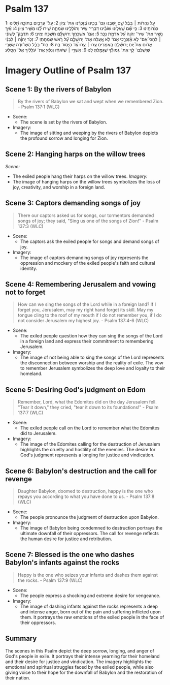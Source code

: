 # Psalm 137
1: עַ֥ל נַהֲר֨וֹת ׀ בָּבֶ֗ל שָׁ֣ם יָ֭שַׁבְנוּ גַּם־ בָּכִ֑ינוּ בְּ֝זָכְרֵ֗נוּ אֶת־ צִיּֽוֹן׃
2: עַֽל־ עֲרָבִ֥ים בְּתוֹכָ֑הּ תָּ֝לִ֗ינוּ כִּנֹּרוֹתֵֽינוּ׃
3: כִּ֤י שָׁ֨ם שְֽׁאֵל֪וּנוּ שׁוֹבֵ֡ינוּ דִּבְרֵי־ שִׁ֭יר וְתוֹלָלֵ֣ינוּ שִׂמְחָ֑ה שִׁ֥ירוּ לָ֝֗נוּ מִשִּׁ֥יר צִיּֽוֹן׃
4: אֵ֗יךְ נָשִׁ֥יר אֶת־ שִׁיר־ יְהוָ֑ה עַ֝֗ל אַדְמַ֥ת נֵכָֽר׃
5: אִֽם־ אֶשְׁכָּחֵ֥ךְ יְֽרוּשָׁלִָ֗ם תִּשְׁכַּ֥ח יְמִינֽ͏ִי׃
6: תִּדְבַּ֥ק־ לְשׁוֹנִ֨י ׀ לְחִכִּי֮ אִם־ לֹ֪א אֶ֫זְכְּרֵ֥כִי אִם־ לֹ֣א אַ֭עֲלֶה אֶת־ יְרוּשָׁלַ֑͏ִם עַ֝֗ל רֹ֣אשׁ שִׂמְחָתֽ͏ִי׃
7: זְכֹ֤ר יְהוָ֨ה ׀ לִבְנֵ֬י אֱד֗וֹם אֵת֮ י֤וֹם יְֽרוּשָׁ֫לָ֥͏ִם הָ֭אֹ֣מְרִים עָ֤רוּ ׀ עָ֑רוּ עַ֝֗ד הַיְס֥וֹד בָּֽהּ׃
8: בַּת־ בָּבֶ֗ל הַשְּׁד֫וּדָ֥ה אַשְׁרֵ֥י שֶׁיְשַׁלֶּם־ לָ֑ךְ אֶת־ גְּ֝מוּלֵ֗ךְ שֶׁגָּמַ֥לְתְּ לָֽנוּ׃
9: אַשְׁרֵ֤י ׀ שֶׁיֹּאחֵ֓ז וְנִפֵּ֬ץ אֶֽת־ עֹ֝לָלַ֗יִךְ אֶל־ הַסָּֽלַע׃

# Imagery Outline of Psalm 137

## Scene 1: By the rivers of Babylon

>By the rivers of Babylon we sat and wept when we remembered Zion. - Psalm 137:1 (WLC)

- Scene:
  - The scene is set by the rivers of Babylon.
- Imagery:
  - The image of sitting and weeping by the rivers of Babylon depicts the profound sorrow and longing for Zion.

## Scene 2: Hanging harps on the willow trees

*Scene:*
- The exiled people hang their harps on the willow trees.
*Imagery:*
- The image of hanging harps on the willow trees symbolizes the loss of joy, creativity, and worship in a foreign land.

## Scene 3: Captors demanding songs of joy

>There our captors asked us for songs, our tormentors demanded songs of joy; they said, "Sing us one of the songs of Zion!" - Psalm 137:3 (WLC)

- Scene:
  - The captors ask the exiled people for songs and demand songs of joy.
- Imagery:
  - The image of captors demanding songs of joy represents the oppression and mockery of the exiled people's faith and cultural identity.

## Scene 4: Remembering Jerusalem and vowing not to forget

>How can we sing the songs of the Lord while in a foreign land? If I forget you, Jerusalem, may my right hand forget its skill. May my tongue cling to the roof of my mouth if I do not remember you, if I do not consider Jerusalem my highest joy. - Psalm 137:4-6 (WLC)

- Scene:
  - The exiled people question how they can sing the songs of the Lord in a foreign land and express their commitment to remembering Jerusalem.
- Imagery:
  - The image of not being able to sing the songs of the Lord represents the disconnection between worship and the reality of exile. The vow to remember Jerusalem symbolizes the deep love and loyalty to their homeland.

## Scene 5: Desiring God's judgment on Edom

>Remember, Lord, what the Edomites did on the day Jerusalem fell. "Tear it down," they cried, "tear it down to its foundations!" - Psalm 137:7 (WLC)

- Scene:
  - The exiled people call on the Lord to remember what the Edomites did to Jerusalem.
- Imagery:
  - The image of the Edomites calling for the destruction of Jerusalem highlights the cruelty and hostility of the enemies. The desire for God's judgment represents a longing for justice and vindication.

## Scene 6: Babylon's destruction and the call for revenge

>Daughter Babylon, doomed to destruction, happy is the one who repays you according to what you have done to us. - Psalm 137:8 (WLC)

- Scene:
  - The people pronounce the judgment of destruction upon Babylon.
- Imagery:
  - The image of Babylon being condemned to destruction portrays the ultimate downfall of their oppressors. The call for revenge reflects the human desire for justice and retribution.

## Scene 7: Blessed is the one who dashes Babylon's infants against the rocks

>Happy is the one who seizes your infants and dashes them against the rocks. - Psalm 137:9 (WLC)

- Scene:
  - The people express a shocking and extreme desire for vengeance.
- Imagery:
  - The image of dashing infants against the rocks represents a deep and intense anger, born out of the pain and suffering inflicted upon them. It portrays the raw emotions of the exiled people in the face of their oppressors.

## Summary

The scenes in this Psalm depict the deep sorrow, longing, and anger of God's people in exile. It portrays their intense yearning for their homeland and their desire for justice and vindication. The imagery highlights the emotional and spiritual struggles faced by the exiled people, while also giving voice to their hope for the downfall of Babylon and the restoration of their nation.